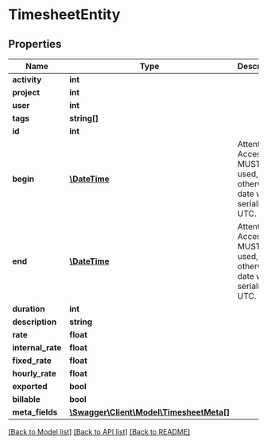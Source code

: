 # TimesheetEntity

## Properties
Name | Type | Description | Notes
------------ | ------------- | ------------- | -------------
**activity** | **int** |  | [optional] 
**project** | **int** |  | [optional] 
**user** | **int** |  | [optional] 
**tags** | **string[]** |  | [optional] 
**id** | **int** |  | [optional] 
**begin** | [**\DateTime**](\DateTime.md) | Attention: Accessor MUST be used, otherwise date will be serialized in UTC. | 
**end** | [**\DateTime**](\DateTime.md) | Attention: Accessor MUST be used, otherwise date will be serialized in UTC. | [optional] 
**duration** | **int** |  | [optional] 
**description** | **string** |  | [optional] 
**rate** | **float** |  | 
**internal_rate** | **float** |  | [optional] 
**fixed_rate** | **float** |  | [optional] 
**hourly_rate** | **float** |  | [optional] 
**exported** | **bool** |  | 
**billable** | **bool** |  | 
**meta_fields** | [**\Swagger\Client\Model\TimesheetMeta[]**](TimesheetMeta.md) |  | [optional] 

[[Back to Model list]](../../README.md#documentation-for-models) [[Back to API list]](../../README.md#documentation-for-api-endpoints) [[Back to README]](../../README.md)


